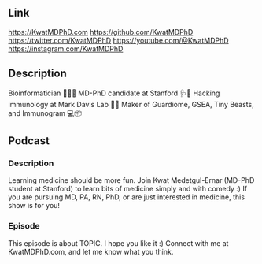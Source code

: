 ## Link

https://KwatMDPhD.com
https://github.com/KwatMDPhD
https://twitter.com/KwatMDPhD
https://youtube.com/@KwatMDPhD
https://instagram.com/KwatMDPhD

## Description

Bioinformatician 🧬🧑‍💻
MD-PhD candidate at Stanford 🩺🌲
Hacking immunology at Mark Davis Lab 🥼🦠
Maker of Guardiome, GSEA, Tiny Beasts, and Immunogram 💻📦

## Podcast

### Description

Learning medicine should be more fun.
Join Kwat Medetgul-Ernar (MD-PhD student at Stanford) to learn bits of medicine simply and with comedy :)
If you are pursuing MD, PA, RN, PhD, or are just interested in medicine, this show is for you!

### Episode

This episode is about TOPIC.
I hope you like it :)
Connect with me at KwatMDPhD.com, and let me know what you think.
